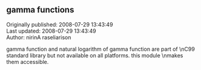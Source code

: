 ## gamma functions  
Originally published: 2008-07-29 13:43:49  
Last updated: 2008-07-29 13:43:49  
Author: nirinA raseliarison  
  
gamma function and natural logarithm of gamma function are part of\nC99 standard library but not available on all platforms. this module\nmakes them accessible.